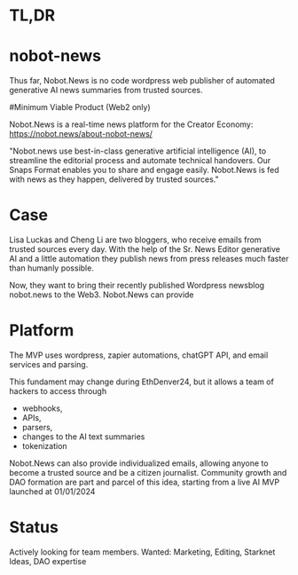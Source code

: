<h1>TL,DR</h1>

# nobot-news
Thus far, Nobot.News is no code wordpress web publisher of automated generative AI news summaries from trusted sources.

#Minimum Viable Product (Web2 only)

Nobot.News is a real-time news platform for the Creator Economy: https://nobot.news/about-nobot-news/

"Nobot.news use best-in-class generative artificial intelligence (AI), to streamline the editorial process and automate technical handovers. Our Snaps Format enables you to share and engage easily. Nobot.News is fed with news as they happen, delivered by trusted sources."

# Case

Lisa Luckas and Cheng Li are two bloggers, who receive emails from trusted sources every day. With the help of the Sr. News Editor generative AI and a little automation they publish news from press releases much faster than humanly possible. 

Now, they want to bring their recently published Wordpress newsblog nobot.news to the Web3. Nobot.News can provide

# Platform

The MVP uses wordpress, zapier automations, chatGPT API, and email services and parsing. 

This fundament may change during EthDenver24, but it allows a team of hackers to access through

- webhooks,
- APIs,
- parsers,
- changes to the AI text summaries
- tokenization

Nobot.News can also provide individualized emails, allowing anyone to become a trusted source and be a citizen journalist. Community growth and DAO formation are part and parcel of this idea, starting from a live AI MVP launched at 01/01/2024

# Status
Actively looking for team members. 
Wanted: Marketing, Editing, Starknet Ideas, DAO expertise
